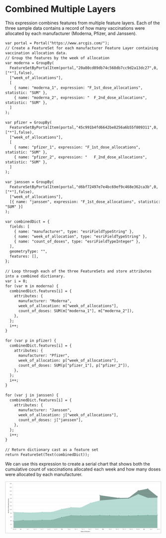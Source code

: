 # Combined Multiple Layers 

This expression combines features from multiple feature layers. Each of the three sample data contains a record of how many vaccinations were allocated by each manufacturer (Moderna, Pfizer, and Janssen).   

```
var portal = Portal("https://www.arcgis.com/");
// Create a FeatureSet for each manufacturer Feature Layer containing vaccination allocation data. 
// Group the features by the week of allocation 
var moderna = GroupBy(
  FeatureSetByPortalItem(portal,"20a80cd89db74c568db7cc9d2a13dc27",0,["*"],false),
  ["week_of_allocations"],
  [
    { name: "moderna_1", expression: "F_1st_dose_allocations", statistic: "SUM" },
    { name: "moderna_2", expression: "	F_2nd_dose_allocations", statistic: "SUM" },
  ]
);

var pfizer = GroupBy(
  FeatureSetByPortalItem(portal,"45c991b4fd6642be8256a6b55f809311",0,["*"],false),
  ["week_of_allocations"],
  [
    { name: "pfizer_1", expression: "F_1st_dose_allocations", statistic: "SUM" },
    { name: "pfizer_2", expression: "	F_2nd_dose_allocations", statistic: "SUM" },
  ]
);

var janssen = GroupBy(
  FeatureSetByPortalItem(portal,"d6bf72497e7e4bc69ef9c468e362ca3b",0,["*"],false),
  ["week_of_allocations"],
  [{ name: "janssen", expression: "F_1st_dose_allocations", statistic: "SUM" }]
);

var combinedDict = {
  fields: [
    { name: "manufacturer", type: "esriFieldTypeString" },
    { name: "week_of_allocation", type: "esriFieldTypeString" },
    { name: "count_of_doses", type: "esriFieldTypeInteger" },
  ],
  geometryType: "",
  features: [],
};

// Loop through each of the three FeatureSets and store attributes into a combined dictionary.
var i = 0;
for (var m in moderna) {
  combinedDict.features[i] = {
    attributes: {
      manufacturer: "Moderna",
      week_of_allocation: m["week_of_allocations"],
      count_of_doses: SUM(m["moderna_1"], m["moderna_2"]),
    },
  };
  i++;
}

for (var p in pfizer) {
  combinedDict.features[i] = {
    attributes: {
      manufacturer: "Pfizer",
      week_of_allocation: p["week_of_allocations"],
      count_of_doses: SUM(p["pfizer_1"], p["pfizer_2"]),
    },
  };
  i++;
}

for (var j in janssen) {
  combinedDict.features[i] = {
    attributes: {
      manufacturer: "Janssen",
      week_of_allocation: j["week_of_allocations"],
      count_of_doses: j["janssen"],
    },
  };
  i++;
}

// Return dictionary cast as a feature set 
return FeatureSet(Text(combinedDict));

```

We can use this expression to create a serial chart that shows both the cumulative count of vaccinations allocated each week and how many doses were allocated by each manufacturer. 

![Serial chart](/dashboard_data/images/combined-serial-chart.png)
